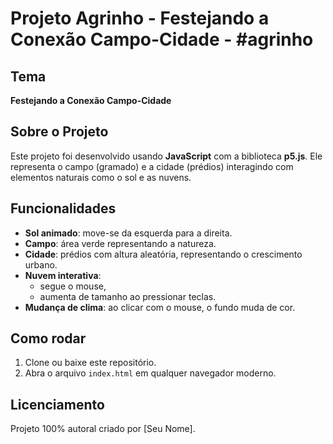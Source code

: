 # Projeto Agrinho - Festejando a Conexão Campo-Cidade - #agrinho

## Tema
**Festejando a Conexão Campo-Cidade**

## Sobre o Projeto
Este projeto foi desenvolvido usando **JavaScript** com a biblioteca **p5.js**. Ele representa o campo (gramado) e a cidade (prédios) interagindo com elementos naturais como o sol e as nuvens.

## Funcionalidades
- **Sol animado**: move-se da esquerda para a direita.
- **Campo**: área verde representando a natureza.
- **Cidade**: prédios com altura aleatória, representando o crescimento urbano.
- **Nuvem interativa**:
  - segue o mouse,
  - aumenta de tamanho ao pressionar teclas.
- **Mudança de clima**: ao clicar com o mouse, o fundo muda de cor.

## Como rodar
1. Clone ou baixe este repositório.
2. Abra o arquivo `index.html` em qualquer navegador moderno.

## Licenciamento
Projeto 100% autoral criado por [Seu Nome].

